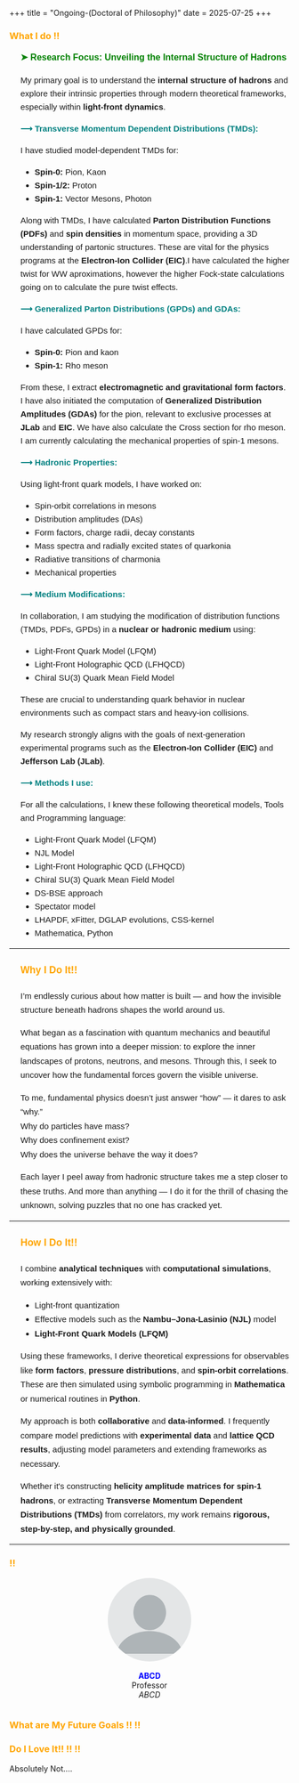 +++
title = "Ongoing-(Doctoral of Philosophy)"
date = 2025-07-25
+++

### <span style="color: orange;">What I do !!</span>

<div style="margin-left: 20px; font-family: Arial, sans-serif; line-height: 1.6; font-size: 15px;">
  <p style="color: green; font-weight: bold; font-size: 16px;">➤ Research Focus: Unveiling the Internal Structure of Hadrons</p>

  <p>
    My primary goal is to understand the <strong>internal structure of hadrons</strong> and explore their intrinsic properties through modern theoretical frameworks, especially within <strong>light-front dynamics</strong>.
  </p>

  <p style="color: teal; font-weight: bold;">⟶ Transverse Momentum Dependent Distributions (TMDs):</p>
  <p>
    I have studied model-dependent TMDs for:
    <ul>
      <li><strong>Spin-0:</strong> Pion, Kaon</li>
      <li><strong>Spin-1/2:</strong> Proton</li>
      <li><strong>Spin-1:</strong> Vector Mesons, Photon</li>
    </ul>
    Along with TMDs, I have calculated <strong>Parton Distribution Functions (PDFs)</strong> and <strong>spin densities</strong> in momentum space, providing a 3D understanding of partonic structures. These are vital for the physics programs at the <strong>Electron-Ion Collider (EIC)</strong>.I have calculated the higher twist for WW aproximations, however the higher Fock-state calculations going on to calculate the pure twist effects. </p>

  <p style="color: teal; font-weight: bold;">⟶ Generalized Parton Distributions (GPDs) and GDAs:</p>
  <p>
    I have calculated GPDs for:
    <ul>
      <li><strong>Spin-0:</strong> Pion and kaon </li>
      <li><strong>Spin-1:</strong> Rho meson</li>
    </ul>
    From these, I extract <strong>electromagnetic and gravitational form factors</strong>. I have also initiated the computation of <strong>Generalized Distribution Amplitudes (GDAs)</strong> for the pion, relevant to exclusive processes at <strong>JLab</strong> and <strong>EIC</strong>. We have also calculate the Cross section for rho meson. I am currently calculating the  mechanical properties of spin-1 mesons. </p>

  <p style="color: teal; font-weight: bold;">⟶ Hadronic Properties:</p>
  <p>
    Using light-front quark models, I have worked on:
    <ul>
      <li>Spin-orbit correlations in mesons</li>
      <li>Distribution amplitudes (DAs)</li>
      <li>Form factors, charge radii, decay constants</li>
      <li>Mass spectra and radially excited states of quarkonia</li>
      <li>Radiative transitions of charmonia</li>
      <li>Mechanical properties</li>
    </ul>
  </p>

  <p style="color: teal; font-weight: bold;">⟶ Medium Modifications:</p>
  <p>
    In collaboration, I am studying the modification of distribution functions (TMDs, PDFs, GPDs) in a <strong>nuclear or hadronic medium</strong> using:
    <ul>
      <li>Light-Front Quark Model (LFQM)</li>
      <li>Light-Front Holographic QCD (LFHQCD)</li>
      <li>Chiral SU(3) Quark Mean Field Model</li>
    </ul>
    These are crucial to understanding quark behavior in nuclear environments such as compact stars and heavy-ion collisions.
  </p>

  <p>
    My research strongly aligns with the goals of next-generation experimental programs such as the <strong>Electron-Ion Collider (EIC)</strong> and <strong>Jefferson Lab (JLab)</strong>.
  </p>
  <p style="color: teal; font-weight: bold;">⟶ Methods I use:</p>
  <p>
    For all the calculations, I knew these following theoretical models, Tools and Programming language:
    <ul>
      <li>Light-Front Quark Model (LFQM)</li>
      <li>NJL Model</li>
      <li>Light-Front Holographic QCD (LFHQCD)</li>
      <li>Chiral SU(3) Quark Mean Field Model</li>
      <li>DS-BSE approach</li>
      <li>Spectator model</li>
      <li>LHAPDF, xFitter, DGLAP evolutions, CSS-kernel</li>
      <li>Mathematica, Python</li>
    </ul>
  </p>
</div>


---

<div style="margin-left: 20px; font-family: Arial, sans-serif; line-height: 1.7; font-size: 15px;">
  <h3 style="color: orange;">Why I Do It!!</h3>
  <p>
    I’m endlessly curious about how matter is built — and how the invisible structure beneath hadrons shapes the world around us.
  </p>
  <p>
    What began as a fascination with quantum mechanics and beautiful equations has grown into a deeper mission: to explore the inner landscapes of protons, neutrons, and mesons. Through this, I seek to uncover how the fundamental forces govern the visible universe.
  </p>
  <p>
    To me, fundamental physics doesn’t just answer “how” — it dares to ask “why.”<br>
    Why do particles have mass?<br>
    Why does confinement exist?<br>
    Why does the universe behave the way it does?
  </p>
  <p>
    Each layer I peel away from hadronic structure takes me a step closer to these truths. And more than anything — I do it for the thrill of chasing the unknown, solving puzzles that no one has cracked yet.
  </p>
</div>

---


<div style="margin-left: 20px; font-family: Arial, sans-serif; line-height: 1.7; font-size: 15px;">
  <h3 style="color: orange;">How I Do It!!</h3>
  
  <p>
    I combine <strong>analytical techniques</strong> with <strong>computational simulations</strong>, working extensively with:
    <ul>
      <li>Light-front quantization</li>
      <li>Effective models such as the <strong>Nambu–Jona-Lasinio (NJL)</strong> model</li>
      <li><strong>Light-Front Quark Models (LFQM)</strong></li>
    </ul>
  </p>

  <p>
    Using these frameworks, I derive theoretical expressions for observables like <strong>form factors</strong>, <strong>pressure distributions</strong>, and <strong>spin-orbit correlations</strong>. These are then simulated using symbolic programming in <strong>Mathematica</strong> or numerical routines in <strong>Python</strong>.
  </p>

  <p>
    My approach is both <strong>collaborative</strong> and <strong>data-informed</strong>. I frequently compare model predictions with <strong>experimental data</strong> and <strong>lattice QCD results</strong>, adjusting model parameters and extending frameworks as necessary.
  </p>

  <p>
    Whether it's constructing <strong>helicity amplitude matrices for spin-1 hadrons</strong>, or extracting <strong>Transverse Momentum Dependent Distributions (TMDs)</strong> from correlators, my work remains <strong>rigorous, step-by-step, and physically grounded</strong>.
  </p>
</div>

---


### <span style="color: orange;"> !!</span>


<div style="display: flex; flex-wrap: wrap; justify-content: center; gap: 30px;">

  <!-- Collaborator 1 -->
  <div style="width: 200px; text-align: center;">
    <img src="/c1.png" alt="me" style="width: 150px; height: 150px; border-radius: 50%; object-fit: cover;">
    <p>
      <strong><span style="color: blue;">ABCD </span></strong><br>
     Professor<br>
      <em>ABCD</em>
    </p>
  </div>
  </div>


### <span style="color: orange;">What are My Future Goals !! !!</span>



### <span style="color: orange;">Do I Love It!! !! !!</span>

Absolutely Not....